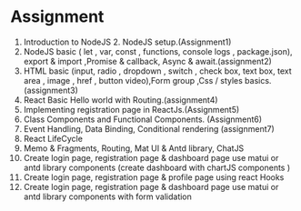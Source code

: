 # Assignment
1. Introduction to NodeJS 2. NodeJS setup.(Assignment1)
2. NodeJS basic ( let , var, const , functions, console logs , package.json), export & import ,Promise & callback, Async & await.(assignment2)
3. HTML basic (input, radio , dropdown , switch , check box, text box, text area , image , href , button video),Form group ,Css / styles basics.(assignment3)
4. React Basic Hello world with Routing.(assignment4)
5. Implementing registration page in ReactJs.(Assignment5)
6. Class Components and Functional Components. (Assignment6)
7. Event Handling, Data Binding, Conditional rendering (assignment7)
8. React LifeCycle
9. Memo & Fragments, Routing, Mat UI & Antd library, ChatJS
10. Create login page, registration page  & dashboard page use matui or antd library components (create dashboard with chartJS components )
11. Create login page, registration page  & profile  page using react Hooks
12. Create login page, registration page  & dashboard page use matui or antd library components with form validation

